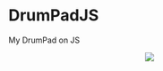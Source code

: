 # DrumPadJS
My DrumPad on JS

<p align="center"><img src="https://user-images.githubusercontent.com/16261471/33998118-45eeb958-e0ef-11e7-9e3d-46d6bb049046.jpg"></p>
